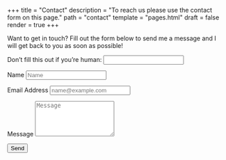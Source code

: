 +++
title = "Contact"
description = "To reach us please use the contact form on this page."
path = "contact"
template = "pages.html"
draft = false
render = true
+++

<p>Want to get in touch? Fill out the form below to send me a message and I will get back to you as soon as possible!</p>
<form name="contact"
      method="POST"
      data-netlify="true"
      data-netlify-recaptcha="true"
      netlify-honeypot="southend">
  
  <p>
    <p class="hidden">
    <label>
      Don’t fill this out if you’re human: <input name="southend" />
    </label>
  </p>
    <label for="name">Name</label>
    <input type="text" placeholder="Name" id="name" name="name" required data-validation-required-message="Please enter your name, does not have to be your real name." />
  </p>
  
  <p>
    <label for="email">Email Address</label>
    <input type="email" placeholder="name@example.com" id="email" name="email" data-validation-required-message="Please enter your email address. Not required, only include if you want a response." />
  </p>
  
  <p>
    <label for="message">Message</label>
    <textarea rows="5" placeholder="Message" id="message" name="message" required data-validation-required-message="Please enter a message."></textarea>
  </p>
  
  <div id="success"></div>
  <div data-netlify-recaptcha></div>
  <p>
    <button type="submit" id="sendMessageButton">Send</button>
  </p>
</form>
